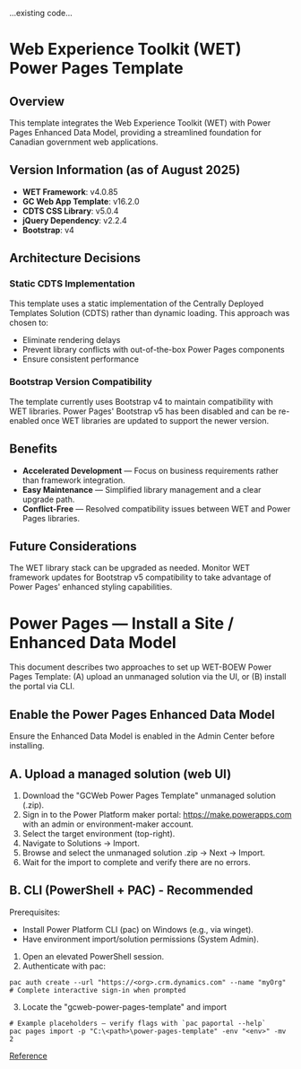 ...existing code...
# Web Experience Toolkit (WET) Power Pages Template

## Overview
This template integrates the Web Experience Toolkit (WET) with Power Pages Enhanced Data Model, providing a streamlined foundation for Canadian government web applications.

## Version Information (as of August 2025)
- **WET Framework**: v4.0.85  
- **GC Web App Template**: v16.2.0  
- **CDTS CSS Library**: v5.0.4  
- **jQuery Dependency**: v2.2.4  
- **Bootstrap**: v4

## Architecture Decisions

### Static CDTS Implementation
This template uses a static implementation of the Centrally Deployed Templates Solution (CDTS) rather than dynamic loading. This approach was chosen to:
- Eliminate rendering delays
- Prevent library conflicts with out-of-the-box Power Pages components
- Ensure consistent performance

### Bootstrap Version Compatibility
The template currently uses Bootstrap v4 to maintain compatibility with WET libraries. Power Pages' Bootstrap v5 has been disabled and can be re-enabled once WET libraries are updated to support the newer version.

## Benefits
- **Accelerated Development** — Focus on business requirements rather than framework integration.  
- **Easy Maintenance** — Simplified library management and a clear upgrade path.  
- **Conflict-Free** — Resolved compatibility issues between WET and Power Pages libraries.

## Future Considerations
The WET library stack can be upgraded as needed. Monitor WET framework updates for Bootstrap v5 compatibility to take advantage of Power Pages' enhanced styling capabilities.


# Power Pages — Install a Site / Enhanced Data Model

This document describes two approaches to set up WET-BOEW Power Pages Template: (A) upload an unmanaged solution via the UI, or (B) install the portal via CLI. 

## Enable the Power Pages Enhanced Data Model
Ensure the Enhanced Data Model is enabled in the Admin Center before installing.

## A. Upload a managed solution (web UI)
1. Download the "GCWeb Power Pages Template" unmanaged solution (.zip).  
2. Sign in to the Power Platform maker portal: https://make.powerapps.com with an admin or environment-maker account.  
3. Select the target environment (top-right).  
4. Navigate to Solutions → Import.  
5. Browse and select the unmanaged solution .zip → Next → Import.  
6. Wait for the import to complete and verify there are no errors.  


## B. CLI (PowerShell + PAC) - Recommended
Prerequisites:
- Install Power Platform CLI (pac) on Windows (e.g., via winget).  
- Have environment import/solution permissions (System Admin).

1. Open an elevated PowerShell session.
2. Authenticate with pac:
```
pac auth create --url "https://<org>.crm.dynamics.com" --name "myOrg"
# Complete interactive sign-in when prompted
```
3. Locate the "gcweb-power-pages-template" and import
```
# Example placeholders — verify flags with `pac paportal --help`
pac pages import -p "C:\<path>\power-pages-template" -env "<env>" -mv 2
```
[Reference](https://learn.microsoft.com/en-us/power-platform/developer/cli/reference/pages#example)